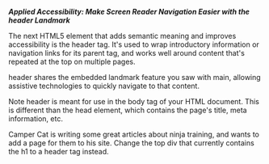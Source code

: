 ***Applied Accessibility: Make Screen Reader Navigation Easier with the header Landmark***

The next HTML5 element that adds semantic meaning and improves accessibility is the header tag. It's used to wrap introductory information or navigation links for its parent tag, and works well around content that's repeated at the top on multiple pages.

header shares the embedded landmark feature you saw with main, allowing assistive technologies to quickly navigate to that content.

Note
header is meant for use in the body tag of your HTML document. This is different than the head element, which contains the page's title, meta information, etc.


Camper Cat is writing some great articles about ninja training, and wants to add a page for them to his site. Change the top div that currently contains the h1 to a header tag instead.

